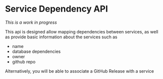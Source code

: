 # Service Dependency API
_This is a work in progress_


This api is designed allow mapping dependencies between services, as well as provide 
basic information about the services such as

- name
- database dependencies
- owner
- github repo

Alternatively, you will be able to associate a GitHub Release with a service